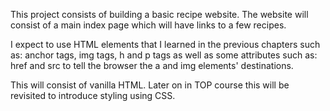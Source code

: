 This project consists of building a basic recipe website. The website will consist of a main index page which will have links to a few recipes. 

I expect to use HTML elements that I learned in the previous chapters such as: anchor tags, img tags, h and p tags as well as some attributes such as: href and src to tell the browser the a and img elements' destinations.

This will consist of vanilla HTML. Later on in TOP course this will be revisited to introduce styling using CSS.
